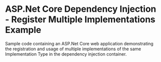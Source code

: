 # ASP.Net Core Dependency Injection - Register Multiple Implementations Example
Sample code containing an ASP.Net Core web application demonstrating the registration and usage of multiple implementations of the same Implementation Type in the dependency injection container.

